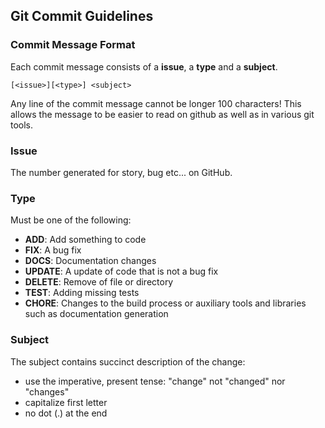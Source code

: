 


## Git Commit Guidelines

### Commit Message Format
Each commit message consists of a **issue**, a **type** and a **subject**.

```
[<issue>][<type>] <subject>
```

Any line of the commit message cannot be longer 100 characters! This allows the message to be easier
to read on github as well as in various git tools.

### Issue
The number generated for story, bug etc... on GitHub.

### Type
Must be one of the following:

* **ADD**: Add something to code
* **FIX**: A bug fix
* **DOCS**: Documentation changes
* **UPDATE**: A update of code that is not a bug fix
* **DELETE**: Remove of file or directory
* **TEST**: Adding missing tests
* **CHORE**: Changes to the build process or auxiliary tools and libraries such as documentation
  generation

### Subject
The subject contains succinct description of the change:

* use the imperative, present tense: "change" not "changed" nor "changes"
* capitalize first letter
* no dot (.) at the end

